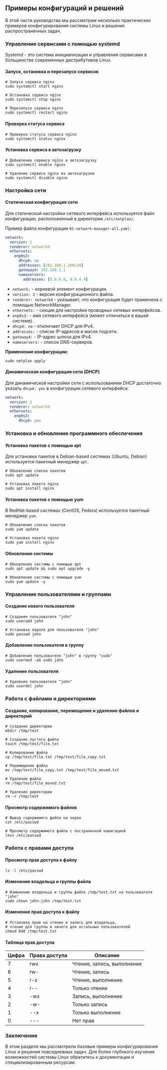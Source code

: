 ## Примеры конфигураций и решений

В этой части руководства мы рассмотрим несколько практических примеров конфигурирования системы Linux и решения распространённых задач. 

### Управление сервисами с помощью systemd

Systemd - это система инициализации и управления сервисами в большинстве современных дистрибутивов Linux. 

#### Запуск, остановка и перезапуск сервисов

```
# Запуск сервиса nginx
sudo systemctl start nginx

# Остановка сервиса nginx
sudo systemctl stop nginx

# Перезапуск сервиса nginx
sudo systemctl restart nginx
```

#### Проверка статуса сервиса

```
# Проверка статуса сервиса nginx
sudo systemctl status nginx
```

#### Установка сервиса в автозагрузку

```
# Добавление сервиса nginx в автозагрузку
sudo systemctl enable nginx

# Удаление сервиса nginx из автозагрузки
sudo systemctl disable nginx
```

### Настройка сети

#### Статическая конфигурация сети

Для статической настройки сетевого интерфейса используется файл конфигурации, расположенный в директории `/etc/netplan/`. 

Пример файла конфигурации `01-network-manager-all.yaml`:

```yaml
network:
  version: 2
  renderer: networkd
  ethernets:
    enp0s3:
      dhcp4: no
      addresses: [192.168.1.100/24]
      gateway4: 192.168.1.1
      nameservers:
        addresses: [8.8.8.8, 8.8.4.4]
```

* `network:` - корневой элемент конфигурации.
* `version: 2` - версия конфигурационного файла.
* `renderer: networkd` - указывает, что конфигурация будет применена с помощью NetworkManager.
* `ethernets:` - секция для настройки проводных сетевых интерфейсов.
* `enp0s3:` - имя сетевого интерфейса (может отличаться в вашей системе).
* `dhcp4: no` - отключает DHCP для IPv4.
* `addresses:` - список IP-адресов и масок подсети.
* `gateway4:` - IP-адрес шлюза для IPv4.
* `nameservers:` - список DNS-серверов.

**Применение конфигурации:**

```
sudo netplan apply
```

#### Динамическая конфигурация сети (DHCP)

Для динамической настройки сети с использованием DHCP достаточно указать `dhcp4: yes` в конфигурации сетевого интерфейса:

```yaml
network:
  version: 2
  renderer: networkd
  ethernets:
    enp0s3:
      dhcp4: yes
```

### Установка и обновление программного обеспечения

#### Установка пакетов с помощью apt

Для установки пакетов в Debian-based системах (Ubuntu, Debian) используется пакетный менеджер `apt`.

```
# Обновление списка пакетов
sudo apt update

# Установка пакета nginx
sudo apt install nginx
```

#### Установка пакетов с помощью yum

В RedHat-based системах (CentOS, Fedora) используется пакетный менеджер `yum`.

```
# Обновление списка пакетов
sudo yum update

# Установка пакета nginx
sudo yum install nginx
```

#### Обновление системы

```
# Обновление системы с помощью apt
sudo apt update && sudo apt upgrade -y

# Обновление системы с помощью yum
sudo yum update -y
```

### Управление пользователями и группами

#### Создание нового пользователя

```
# Создание пользователя "john"
sudo useradd john

# Установка пароля для пользователя "john"
sudo passwd john
```

#### Добавление пользователя в группу

```
# Добавление пользователя "john" в группу "sudo"
sudo usermod -aG sudo john
```

#### Удаление пользователя

```
# Удаление пользователя "john"
sudo userdel john
```

### Работа с файлами и директориями

#### Создание, копирование, перемещение и удаление файлов и директорий

```
# Создание директории
mkdir /tmp/test

# Создание пустого файла
touch /tmp/test/file.txt

# Копирование файла
cp /tmp/test/file.txt /tmp/test/file_copy.txt

# Перемещение файла
mv /tmp/test/file_copy.txt /tmp/test/file_moved.txt

# Удаление файла
rm /tmp/test/file_moved.txt

# Удаление директории
rm -r /tmp/test
```

#### Просмотр содержимого файлов

```
# Вывод содержимого файла на экран
cat /etc/passwd

# Просмотр содержимого файла с постраничной навигацией
less /etc/passwd
```

### Работа с правами доступа

#### Просмотр прав доступа к файлу

```
ls -l /etc/passwd
```

#### Изменение владельца и группы файла

```
# Изменение владельца и группы файла /tmp/test.txt на пользователя "john"
sudo chown john:john /tmp/test.txt
```

#### Изменение прав доступа к файлу

```
# Установка прав на чтение и запись для владельца, 
# чтение для группы и ничего для остальных пользователей
chmod 640 /tmp/test.txt
```

#### Таблица прав доступа

| Цифра | Права доступа | Описание |
|---|---|---|
| 7 | rwx | Чтение, запись, выполнение |
| 6 | rw- | Чтение, запись |
| 5 | r-x | Чтение, выполнение |
| 4 | r-- | Только чтение |
| 3 | -wx | Запись, выполнение |
| 2 | -w- | Только запись |
| 1 | --x | Только выполнение |
| 0 | --- | Нет прав |

### Заключение

В этом разделе мы рассмотрели базовые примеры конфигурирования Linux и решения повседневных задач. 
Для более глубокого изучения возможностей системы Linux обратитесь к документации и специализированным ресурсам. 
